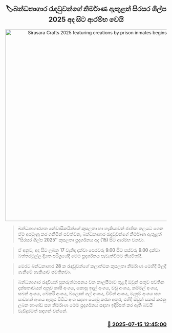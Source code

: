 <p align='center'><b><h2 align='center' title='Sirasara Crafts 2025 featuring creations by prison inmates begins today'>🏷බන්ධනාගාර රැඳවුවන්ගේ නිර්මාණ ඇතුළත් සිරසර ශිල්ප 2025 අද සිට ආරම්භ වෙයි</h2></b></p>
<p align='center'><img src='https://helakuru.sgp1.cdn.digitaloceanspaces.com/esana/images/lib/sirasara.jpg' width='600' alt='Sirasara Crafts 2025 featuring creations by prison inmates begins today'></p>

> බන්ධනාගාරගත නේවාසිකයින්ගේ කුසලතා හා හැකියාවන් ජාතික තලයට ගෙන ඒම අරමුණු කර ගනිමින් පවත්වන, බන්ධනාගාර රැඳවුවන්ගේ නිර්මාණ ඇතුළත් “සිරසර ශිල්ප 2025’’ කුසලතා ප්‍රදර්ශනය අද (15) සිට ආරම්භ වනවා.

> ඒ අනුව, අද සිට ලබන 17 වැනිදා දක්වා පෙරවරු 9.00 සිට පස්වරු 9.00 දක්වා බත්තරමුල්ල දියත පරිශ්‍රයේදී මෙම ප්‍රදර්ශනය පැවැත්වීමට නියමිතයි.

> මෙරට බන්ධනාගාර 28 ක රැඳවුවන්ගේ කලාත්මක කුසලතා නිර්මාණ මෙහිදී මිලදී ගැනීමේ හැකියාව පවතිනවා.

> බන්ධනාගාර රැඳවියන් පුනරුත්ථාපනය වන කාලසීමාව තුළදී ඔවුන් සතුව පවතින දක්ෂතාවයන් අනුව කෘෂි අංශය, කොසු ඉදල් අංශය, වඩු අංශය, කම්මල් අංශය, සබන් අංශය, බේකරි අංශය, බ්ලොක් ගල් අංශය, විවින් අංශය, මැහුම් අංශය සහ පාවහන් අංශය ඇතුළු විවිධ අංශ සදහා යොමු කරන අතර, එහිදී ඔවුන් සකස් කරනු ලබන භාණ්ඩ සහ නිර්මාණ මෙම ප්‍රදර්ශනය සඳහා ඉදිරිපත් කර ඇති බවයි වැඩිදුරටත් සඳහන් වන්නේ.



<h3 align='right'><a href='https://www.helakuru.lk/esana/p/111850/'>📅 2025-07-15 12:45:00</a></h3>
